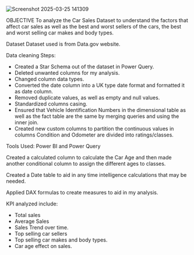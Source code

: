 
![Screenshot 2025-03-25 141309](https://github.com/user-attachments/assets/0cf523cb-3e3b-4ecc-8449-c8d3fc693bdb)


OBJECTIVE
To analyze the Car Sales Dataset to understand the factors that affect car sales as well as the best and worst sellers of the cars, the best and worst selling car makes and body types.

Dataset
Dataset used is from Data.gov website.

Data cleaning Steps:
- Created a Star Schema out of the dataset in Power Query.
- Deleted unwanted columns for my analysis.
- Changed column data types.
- Converted the date column into a UK type date format and formatted it as date column.
- Removed duplicate values, as well as empty and null values.
- Standardized columns casing.
- Ensured that Vehicle Identification Numbers in the dimensional table as well as the fact table are the same by merging queries and using the inner join.
- Created new custom columns to partition the continuous values in columns Condition and Odometer are divided into ratings/classes.

Tools Used:
Power BI and Power Query

Created a calculated column to calculate the Car Age and then made another conditional column to assign the different ages to classes.

Created a Date table to aid in any time intelligence calculations that may be needed.

Applied DAX formulas to create measures to aid in my analysis.

KPI analyzed include:
- Total sales
- Average Sales
- Sales Trend over time.
- Top selling car sellers
- Top selling car makes and body types.
- Car age effect on sales.
